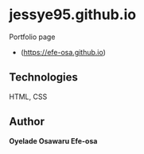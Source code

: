 # jessye95.github.io
Portfolio page
- (https://efe-osa.github.io)

## Technologies
HTML, CSS

## Author
**Oyelade Osawaru Efe-osa** 


